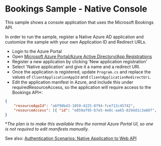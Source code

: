 ﻿# Bookings Sample - Native Console

This sample shows a console application that uses the Microsoft Bookings API.

In order to run the sample, register a Native Azure AD application and customize the
sample with your own Application ID and Redirect URLs.

* Login to the Azure Portal
* Open [Microsoft Azure Portal/Azure Active Directory/App Registrations](https://portal.azure.com/#blade/Microsoft_AAD_IAM/ActiveDirectoryMenuBlade/RegisteredApps)
* Register a new application by clicking 'New application registration'
* Select 'Native application' and give it a name and a redirect URI.
* Once the application is registered, update `Program.cs` and replace the values of `ClientApplicationAppId` and `ClientApplicationRedirectUri`.
* Edit the application manifest in Azure, and include this under requiredResourceAccess, 
so the application will require access to the Bookings API*:
```json
{
    "resourceAppId": "a6f98bd3-1059-4225-8f94-fce712c45742",
    "resourceAccess": [{ "id": "e859af95-b7e5-4e0c-aa65-829dd1c3a60f", "type": "Scope" }]
}
```
**The plan is to make this available thru the normal Azure Portal UI, so one is not required to edit manifests manually.*

See also:
[Authentication Scenarios: Native Application to Web API](https://docs.microsoft.com/en-us/azure/active-directory/develop/active-directory-authentication-scenarios#native-application-to-web-api)

